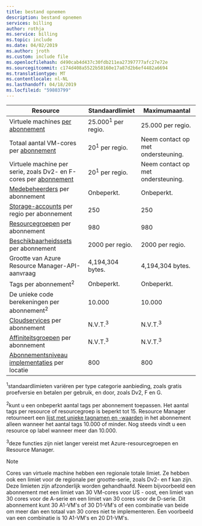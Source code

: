 ```yaml
---
title: bestand opnemen
description: bestand opnemen
services: billing
author: rothja
ms.service: billing
ms.topic: include
ms.date: 04/02/2019
ms.author: jroth
ms.custom: include file
ms.openlocfilehash: d490cab4d437c30fdb211ea27397777afc27e72e
ms.sourcegitcommit: c174d408a5522b58160e17a87d2b6ef4482a6694
ms.translationtype: MT
ms.contentlocale: nl-NL
ms.lasthandoff: 04/18/2019
ms.locfileid: "59803799"
---
```

| Resource | Standaardlimiet | Maximumaantal |
| --- | --- | --- |
| Virtuele machines [per abonnement](../articles/billing-buy-sign-up-azure-subscription.md) |25.000<sup>1</sup> per regio. |25.000 per regio. |
| Totaal aantal VM-cores per [abonnement](../articles/billing-buy-sign-up-azure-subscription.md) |20<sup>1</sup> per regio. | Neem contact op met ondersteuning. |
| Virtuele machine per serie, zoals Dv2- en F-cores per [abonnement](../articles/billing-buy-sign-up-azure-subscription.md) |20<sup>1</sup> per regio. | Neem contact op met ondersteuning. |
| [Medebeheerders](../articles/billing-add-change-azure-subscription-administrator.md) per abonnement |Onbeperkt. |Onbeperkt. |
| [Storage-accounts](../articles/storage/common/storage-quickstart-create-account.md) per regio per abonnement |250 |250 |
| [Resourcegroepen](../articles/azure-resource-manager/resource-group-overview.md) per abonnement |980 |980 |
| [Beschikbaarheidssets](../articles/virtual-machines/windows/manage-availability.md#configure-multiple-virtual-machines-in-an-availability-set-for-redundancy) per abonnement |2000 per regio. |2000 per regio. |
| Grootte van Azure Resource Manager-API-aanvraag |4,194,304 bytes. |4,194,304 bytes. |
| Tags per abonnement<sup>2</sup> |Onbeperkt. |Onbeperkt. |
| De unieke code berekeningen per abonnement<sup>2</sup> | 10.000 | 10.000 |
| [Cloudservices](../articles/cloud-services/cloud-services-choose-me.md) per abonnement |N.V.T.<sup>3</sup> |N.V.T.<sup>3</sup> |
| [Affiniteitsgroepen](../articles/virtual-network/virtual-networks-migrate-to-regional-vnet.md) per abonnement |N.V.T.<sup>3</sup> |N.V.T.<sup>3</sup> |
| [Abonnementsniveau implementaties](../articles/azure-resource-manager/deploy-to-subscription.md) per locatie | 800 | 800 |

<sup>1</sup>standaardlimieten variëren per type categorie aanbieding, zoals gratis proefversie en betalen per gebruik, en door, zoals Dv2, F en G.

<sup>2</sup>kunt u een onbeperkt aantal tags per abonnement toepassen. Het aantal tags per resource of resourcegroep is beperkt tot 15. Resource Manager retourneert een [lijst met unieke tagnamen en -waarden](/rest/api/resources/tags) in het abonnement alleen wanneer het aantal tags 10.000 of minder. Nog steeds vindt u een resource op label wanneer meer dan 10.000.  

<sup>3</sup>deze functies zijn niet langer vereist met Azure-resourcegroepen en Resource Manager.

> [!NOTE]
> Cores van virtuele machine hebben een regionale totale limiet. Ze hebben ook een limiet voor de regionale per grootte-serie, zoals Dv2- en f kan zijn. Deze limieten zijn afzonderlijk worden gehandhaafd. Neem bijvoorbeeld een abonnement met een limiet van 30 VM-cores voor US - oost, een limiet van 30 cores voor de A-serie en een limiet van 30 cores voor de D-serie. Dit abonnement kunt 30 A1-VM's of 30 D1-VM's of een combinatie van beide om meer dan een totaal van 30 cores niet te implementeren. Een voorbeeld van een combinatie is 10 A1-VM's en 20 D1-VM's.  
> <!-- -->
> 
> 

